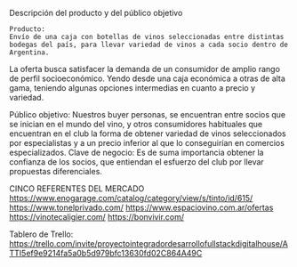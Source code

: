 Descripción del producto y del público objetivo

    Producto:
    Envío de una caja con botellas de vinos seleccionadas entre distintas bodegas del país, para llevar variedad de vinos a cada socio dentro de Argentina.
La oferta busca satisfacer la demanda de un consumidor de amplio rango de perfil socioeconómico. Yendo desde una caja económica a otras de alta gama, teniendo algunas opciones intermedias en cuanto a precio y variedad.

Público objetivo:
    Nuestros buyer personas, se encuentran entre socios que se inician en el mundo del vino, y otros consumidores habituales que encuentran en el club la forma de obtener variedad de vinos seleccionados por especialistas y a un precio inferior al que lo conseguirían en comercios especializados. 
Clave de negocio: Es de suma importancia obtener la confianza de los socios, que entiendan el esfuerzo del club por llevar propuestas diferenciales. 


CINCO REFERENTES DEL MERCADO
https://www.enogarage.com/catalog/category/view/s/tinto/id/615/
https://www.tonelprivado.com/
https://www.espaciovino.com.ar/ofertas
https://vinotecaligier.com/
https://bonvivir.com/

Tablero de Trello:
https://trello.com/invite/proyectointegradordesarrollofullstackdigitalhouse/ATTI5ef9e9214fa5a0b5d979bfc13630fd02C864A49C